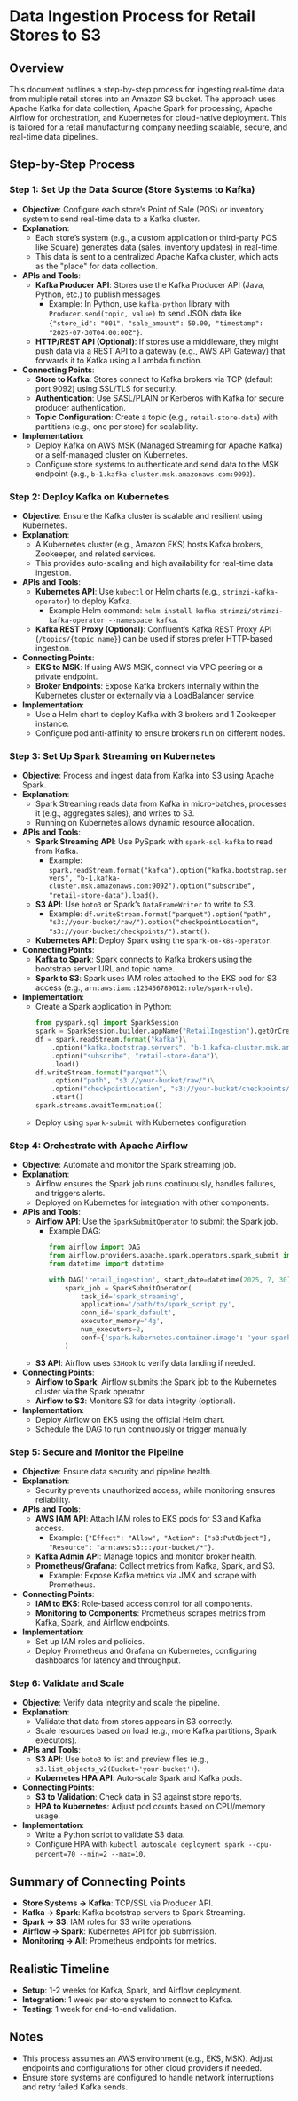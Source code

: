 # Data Ingestion Process for Retail Stores to S3

## Overview
This document outlines a step-by-step process for ingesting real-time data from multiple retail stores into an Amazon S3 bucket. The approach uses Apache Kafka for data collection, Apache Spark for processing, Apache Airflow for orchestration, and Kubernetes for cloud-native deployment. This is tailored for a retail manufacturing company needing scalable, secure, and real-time data pipelines.

## Step-by-Step Process

### Step 1: Set Up the Data Source (Store Systems to Kafka)
- **Objective**: Configure each store’s Point of Sale (POS) or inventory system to send real-time data to a Kafka cluster.
- **Explanation**: 
  - Each store’s system (e.g., a custom application or third-party POS like Square) generates data (sales, inventory updates) in real-time.
  - This data is sent to a centralized Apache Kafka cluster, which acts as the "place" for data collection.
- **APIs and Tools**:
  - **Kafka Producer API**: Stores use the Kafka Producer API (Java, Python, etc.) to publish messages.
    - Example: In Python, use `kafka-python` library with `Producer.send(topic, value)` to send JSON data like `{"store_id": "001", "sale_amount": 50.00, "timestamp": "2025-07-30T04:00:00Z"}`.
  - **HTTP/REST API (Optional)**: If stores use a middleware, they might push data via a REST API to a gateway (e.g., AWS API Gateway) that forwards it to Kafka using a Lambda function.
- **Connecting Points**:
  - **Store to Kafka**: Stores connect to Kafka brokers via TCP (default port 9092) using SSL/TLS for security.
  - **Authentication**: Use SASL/PLAIN or Kerberos with Kafka for secure producer authentication.
  - **Topic Configuration**: Create a topic (e.g., `retail-store-data`) with partitions (e.g., one per store) for scalability.
- **Implementation**:
  - Deploy Kafka on AWS MSK (Managed Streaming for Apache Kafka) or a self-managed cluster on Kubernetes.
  - Configure store systems to authenticate and send data to the MSK endpoint (e.g., `b-1.kafka-cluster.msk.amazonaws.com:9092`).

### Step 2: Deploy Kafka on Kubernetes
- **Objective**: Ensure the Kafka cluster is scalable and resilient using Kubernetes.
- **Explanation**: 
  - A Kubernetes cluster (e.g., Amazon EKS) hosts Kafka brokers, Zookeeper, and related services.
  - This provides auto-scaling and high availability for real-time data ingestion.
- **APIs and Tools**:
  - **Kubernetes API**: Use `kubectl` or Helm charts (e.g., `strimzi-kafka-operator`) to deploy Kafka.
    - Example Helm command: `helm install kafka strimzi/strimzi-kafka-operator --namespace kafka`.
  - **Kafka REST Proxy (Optional)**: Confluent’s Kafka REST Proxy API (`/topics/{topic_name}`) can be used if stores prefer HTTP-based ingestion.
- **Connecting Points**:
  - **EKS to MSK**: If using AWS MSK, connect via VPC peering or a private endpoint.
  - **Broker Endpoints**: Expose Kafka brokers internally within the Kubernetes cluster or externally via a LoadBalancer service.
- **Implementation**:
  - Use a Helm chart to deploy Kafka with 3 brokers and 1 Zookeeper instance.
  - Configure pod anti-affinity to ensure brokers run on different nodes.

### Step 3: Set Up Spark Streaming on Kubernetes
- **Objective**: Process and ingest data from Kafka into S3 using Apache Spark.
- **Explanation**: 
  - Spark Streaming reads data from Kafka in micro-batches, processes it (e.g., aggregates sales), and writes to S3.
  - Running on Kubernetes allows dynamic resource allocation.
- **APIs and Tools**:
  - **Spark Streaming API**: Use PySpark with `spark-sql-kafka` to read from Kafka.
    - Example: `spark.readStream.format("kafka").option("kafka.bootstrap.servers", "b-1.kafka-cluster.msk.amazonaws.com:9092").option("subscribe", "retail-store-data").load()`.
  - **S3 API**: Use `boto3` or Spark’s `DataFrameWriter` to write to S3.
    - Example: `df.writeStream.format("parquet").option("path", "s3://your-bucket/raw/").option("checkpointLocation", "s3://your-bucket/checkpoints/").start()`.
  - **Kubernetes API**: Deploy Spark using the `spark-on-k8s-operator`.
- **Connecting Points**:
  - **Kafka to Spark**: Spark connects to Kafka brokers using the bootstrap server URL and topic name.
  - **Spark to S3**: Spark uses IAM roles attached to the EKS pod for S3 access (e.g., `arn:aws:iam::123456789012:role/spark-role`).
- **Implementation**:
  - Create a Spark application in Python:
    ```python
    from pyspark.sql import SparkSession
    spark = SparkSession.builder.appName("RetailIngestion").getOrCreate()
    df = spark.readStream.format("kafka")\
        .option("kafka.bootstrap.servers", "b-1.kafka-cluster.msk.amazonaws.com:9092")\
        .option("subscribe", "retail-store-data")\
        .load()
    df.writeStream.format("parquet")\
        .option("path", "s3://your-bucket/raw/")\
        .option("checkpointLocation", "s3://your-bucket/checkpoints/")\
        .start()
    spark.streams.awaitTermination()
    ```
  - Deploy using `spark-submit` with Kubernetes configuration.

### Step 4: Orchestrate with Apache Airflow
- **Objective**: Automate and monitor the Spark streaming job.
- **Explanation**: 
  - Airflow ensures the Spark job runs continuously, handles failures, and triggers alerts.
  - Deployed on Kubernetes for integration with other components.
- **APIs and Tools**:
  - **Airflow API**: Use the `SparkSubmitOperator` to submit the Spark job.
    - Example DAG:
      ```python
      from airflow import DAG
      from airflow.providers.apache.spark.operators.spark_submit import SparkSubmitOperator
      from datetime import datetime

      with DAG('retail_ingestion', start_date=datetime(2025, 7, 30), schedule_interval=None) as dag:
          spark_job = SparkSubmitOperator(
              task_id='spark_streaming',
              application='/path/to/spark_script.py',
              conn_id='spark_default',
              executor_memory='4g',
              num_executors=2,
              conf={'spark.kubernetes.container.image': 'your-spark-image'}
          )
      ```
  - **S3 API**: Airflow uses `S3Hook` to verify data landing if needed.
- **Connecting Points**:
  - **Airflow to Spark**: Airflow submits the Spark job to the Kubernetes cluster via the Spark operator.
  - **Airflow to S3**: Monitors S3 for data integrity (optional).
- **Implementation**:
  - Deploy Airflow on EKS using the official Helm chart.
  - Schedule the DAG to run continuously or trigger manually.

### Step 5: Secure and Monitor the Pipeline
- **Objective**: Ensure data security and pipeline health.
- **Explanation**: 
  - Security prevents unauthorized access, while monitoring ensures reliability.
- **APIs and Tools**:
  - **AWS IAM API**: Attach IAM roles to EKS pods for S3 and Kafka access.
    - Example: `{"Effect": "Allow", "Action": ["s3:PutObject"], "Resource": "arn:aws:s3:::your-bucket/*"}`.
  - **Kafka Admin API**: Manage topics and monitor broker health.
  - **Prometheus/Grafana**: Collect metrics from Kafka, Spark, and S3.
    - Example: Expose Kafka metrics via JMX and scrape with Prometheus.
- **Connecting Points**:
  - **IAM to EKS**: Role-based access control for all components.
  - **Monitoring to Components**: Prometheus scrapes metrics from Kafka, Spark, and Airflow endpoints.
- **Implementation**:
  - Set up IAM roles and policies.
  - Deploy Prometheus and Grafana on Kubernetes, configuring dashboards for latency and throughput.

### Step 6: Validate and Scale
- **Objective**: Verify data integrity and scale the pipeline.
- **Explanation**: 
  - Validate that data from stores appears in S3 correctly.
  - Scale resources based on load (e.g., more Kafka partitions, Spark executors).
- **APIs and Tools**:
  - **S3 API**: Use `boto3` to list and preview files (e.g., `s3.list_objects_v2(Bucket='your-bucket')`).
  - **Kubernetes HPA API**: Auto-scale Spark and Kafka pods.
- **Connecting Points**:
  - **S3 to Validation**: Check data in S3 against store reports.
  - **HPA to Kubernetes**: Adjust pod counts based on CPU/memory usage.
- **Implementation**:
  - Write a Python script to validate S3 data.
  - Configure HPA with `kubectl autoscale deployment spark --cpu-percent=70 --min=2 --max=10`.

## Summary of Connecting Points
- **Store Systems → Kafka**: TCP/SSL via Producer API.
- **Kafka → Spark**: Kafka bootstrap servers to Spark Streaming.
- **Spark → S3**: IAM roles for S3 write operations.
- **Airflow → Spark**: Kubernetes API for job submission.
- **Monitoring → All**: Prometheus endpoints for metrics.

## Realistic Timeline
- **Setup**: 1-2 weeks for Kafka, Spark, and Airflow deployment.
- **Integration**: 1 week per store system to connect to Kafka.
- **Testing**: 1 week for end-to-end validation.

## Notes
- This process assumes an AWS environment (e.g., EKS, MSK). Adjust endpoints and configurations for other cloud providers if needed.
- Ensure store systems are configured to handle network interruptions and retry failed Kafka sends.
